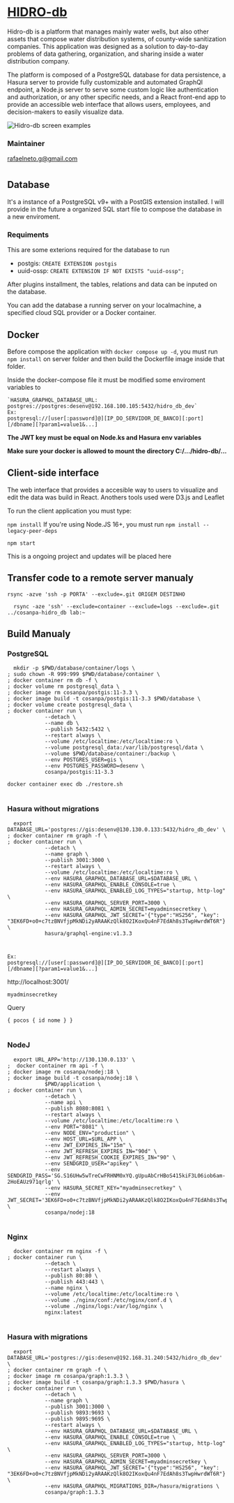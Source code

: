 # [HIDRO-db](https://github.com/rafaeelneto/hidro_db)

Hidro-db is a platform that manages mainly water wells, but also other assets that compose water distribution systems, of county-wide sanitization companies. This application was designed as a solution to day-to-day problems of data gathering, organization, and sharing inside a water distribution company.

The platform is composed of a PostgreSQL database for data persistence, a Hasura server to provide fully customizable and automated GraphQl endpoint, a Node.js server to serve some custom logic like authentication and authorization, or any other specific needs, and a React front-end app to provide an accessible web interface that allows users, employees, and decision-makers to easily visualize data.

![Hidro-db screen examples](/application/statics/src/assets/images/hidro-db_exemplos-01.png)

### Maintainer 
rafaelneto.g@gmail.com

#

## Database

It's a instance of a PostgreSQL v9+ with a PostGIS extension installed. I will provide in the future a organized SQL start file to compose the database in a new enviroment.

### Requiments

This are some exterions required for the database to run

  - postgis:   `CREATE EXTENSION postgis`
  - uuid-ossp: `CREATE EXTENSION IF NOT EXISTS "uuid-ossp";`

After plugins installment, the tables, relations and data can be inputed on the database.

You can add the database a running server on your localmachine, a specified cloud SQL provider or a Docker container.

## Docker

Before compose the application with `docker compose up -d`, you must run `npm install` on server folder and then build the Dockerfile image inside that folder.

Inside the docker-compose file it must be modified some enviroment variables to

    `HASURA_GRAPHQL_DATABASE_URL: postgres://postgres:desenv@192.168.100.105:5432/hidro_db_dev`
    Ex:
    postgresql://[user[:password]@][IP_DO_SERVIDOR_DE_BANCO][:port][/dbname][?param1=value1&...]



**The JWT key must be equal on Node.ks and Hasura env variables**

**Make sure your docker is allowed to mount the directory C:/.../hidro-db/...**

## Client-side interface

The web interface that provides a accesible way to users to visualize and edit the data was build in React. Anothers tools used were D3.js and Leaflet

To run the client application you must type:

`npm install`
If you're using Node.JS 16+, you must run `npm install --legacy-peer-deps`

`npm start`

This is a ongoing project and updates will be placed here


## Transfer code to a remote server manualy 

    rsync -azve 'ssh -p PORTA' --exclude=.git ORIGEM DESTINHO

	  rsync -aze 'ssh' --exclude=container --exclude=logs --exclude=.git ../cosanpa-hidro_db lab:~

## Build Manualy
    

### PostgreSQL

      mkdir -p $PWD/database/container/logs \
    ; sudo chown -R 999:999 $PWD/database/container \
    ; docker container rm db -f \
    ; docker volume rm postgresql_data \
    ; docker image rm cosanpa/postgis:11-3.3 \
    ; docker image build -t cosanpa/postgis:11-3.3 $PWD/database \
    ; docker volume create postgresql_data \
    ; docker container run \
                --detach \
                --name db \
                --publish 5432:5432 \
                --restart always \
                --volume /etc/localtime:/etc/localtime:ro \
                --volume postgresql_data:/var/lib/postgresql/data \
                --volume $PWD/database/container:/backup \
                --env POSTGRES_USER=gis \
                --env POSTGRES_PASSWORD=desenv \
                cosanpa/postgis:11-3.3 

    docker container exec db ./restore.sh

#

### Hasura without migrations

      export DATABASE_URL='postgres://gis:desenv@130.130.0.133:5432/hidro_db_dev' \
    ; docker container rm graph -f \
    ; docker container run \
                --detach \
                --name graph \
                --publish 3001:3000 \
                --restart always \
                --volume /etc/localtime:/etc/localtime:ro \
                --env HASURA_GRAPHQL_DATABASE_URL=$DATABASE_URL \
                --env HASURA_GRAPHQL_ENABLE_CONSOLE=true \
                --env HASURA_GRAPHQL_ENABLED_LOG_TYPES="startup, http-log" \
                --env HASURA_GRAPHQL_SERVER_PORT=3000 \
                --env HASURA_GRAPHQL_ADMIN_SECRET=myadminsecretkey \
                --env HASURA_GRAPHQL_JWT_SECRET='{"type":"HS256", "key": "3EK6FD+o0+c7tzBNVfjpMkNDi2yARAAKzQlk8O2IKoxQu4nF7EdAh8s3TwpHwrdWT6R"}' \
                hasura/graphql-engine:v1.3.3

#
                
                
    Ex:
    postgresql://[user[:password]@][IP_DO_SERVIDOR_DE_BANCO][:port][/dbname][?param1=value1&...]

  


http://localhost:3001/

    myadminsecretkey

Query

    { pocos { id nome } }

#

### NodeJ

      export URL_APP='http://130.130.0.133' \
    ;  docker container rm api -f \
    ; docker image rm cosanpa/nodej:18 \
    ; docker image build -t cosanpa/nodej:18 \
                $PWD/application \
    ; docker container run \
                --detach \
                --name api \
                --publish 8080:8081 \
                --restart always \
                --volume /etc/localtime:/etc/localtime:ro \
                --env PORT="8081" \
                --env NODE_ENV="production" \
                --env HOST_URL=$URL_APP \
                --env JWT_EXPIRES_IN="15m" \
                --env JWT_REFRESH_EXPIRES_IN="90d" \
                --env JWT_REFRESH_COOKIE_EXPIRES_IN="90" \
                --env SENDGRID_USER="apikey" \
                --env SENDGRID_PASS='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' \
                --env HASURA_SECRET_KEY="myadminsecretkey" \
                --env JWT_SECRET='3EK6FD+o0+c7tzBNVfjpMkNDi2yARAAKzQlk8O2IKoxQu4nF7EdAh8s3TwpHwrdWT6R' \
                cosanpa/nodej:18

#

### Nginx
    
      docker container rm nginx -f \
    ; docker container run \
                --detach \
                --restart always \
                --publish 80:80 \
                --publish 443:443 \
                --name nginx \
                --volume /etc/localtime:/etc/localtime:ro \
                --volume ./nginx/conf:/etc/nginx/conf.d \
                --volume ./nginx/logs:/var/log/nginx \
                nginx:latest


#

 ### Hasura with migrations

      export DATABASE_URL='postgres://gis:desenv@192.168.31.240:5432/hidro_db_dev' \
    ; docker container rm graph -f \
    ; docker image rm cosanpa/graph:1.3.3 \
    ; docker image build -t cosanpa/graph:1.3.3 $PWD/hasura \
    ; docker container run \
                --detach \
                --name graph \
                --publish 3001:3000 \
                --publish 9893:9693 \
                --publish 9895:9695 \
                --restart always \
                --env HASURA_GRAPHQL_DATABASE_URL=$DATABASE_URL \
                --env HASURA_GRAPHQL_ENABLE_CONSOLE=true \
                --env HASURA_GRAPHQL_ENABLED_LOG_TYPES="startup, http-log" \
                --env HASURA_GRAPHQL_SERVER_PORT=3000 \
                --env HASURA_GRAPHQL_ADMIN_SECRET=myadminsecretkey \
                --env HASURA_GRAPHQL_JWT_SECRET='{"type":"HS256", "key": "3EK6FD+o0+c7tzBNVfjpMkNDi2yARAAKzQlk8O2IKoxQu4nF7EdAh8s3TwpHwrdWT6R"}' \
                --env HASURA_GRAPHQL_MIGRATIONS_DIR=/hasura/migrations \
                cosanpa/graph:1.3.3

